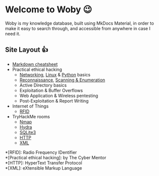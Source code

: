 # Welcome to Woby :wink:

Woby is my knowledge database, built using MkDocs Material, in order to make it easy to search through, and accessible from anywhere in case I need it.

## Site Layout :thumbsup:

- [Markdown cheatsheet](./md_cheatsheet.md)
- Practical ethical hacking
    - [Networking](practical_ethical_hacking/peh-networking.md), [Linux](practical_ethical_hacking/peh-linux.md) & [Python](practical_ethical_hacking/peh-python.md) basics
    - [Reconnaissance](practical_ethical_hacking/peh-recon.md), [Scanning & Enumeration](practical_ethical_hacking/peh-scanning_enumeration.md)
    - Active Directory basics
    - Exploitation & Buffer Overflows
    - Web Application & Wireless pentesting
    - Post-Exploitation & Report Writing
- Internet of Things
    - [RFID](iot/rfid_prez.md)
- TryHackMe rooms
    - [Nmap](thm_knowledge/nmap.md)
    - [Hydra](thm_knowledge/hydra.md)
    - [SQLite3](thm_knowledge/sqlite3.md)
    - [HTTP](thm_knowledge/http.md)
    - [XML](thm_knowledge/xml.md)

*[RFID]: Radio Frequency IDentifier  
*[Practical ethical hacking]: by The Cyber Mentor  
*[HTTP]: HyperText Transfer Protocol  
*[XML]: eXtensible Markup Language